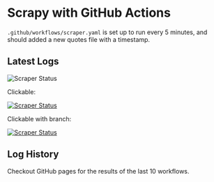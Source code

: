 # Scrapy with GitHub Actions

`.github/workflows/scraper.yaml` is set up to run every 5 minutes,
and should added a new quotes file with a timestamp.

## Latest Logs

![Scraper Status](https://github.com/msimoni18/test-scrapy-with-github-actions/actions/workflows/scraper.yaml/badge.svg)

Clickable:

[![Scraper Status](https://github.com/msimoni18/test-scrapy-with-github-actions/actions/workflows/scraper.yaml/badge.svg)](https://github.com/msimoni18/test-scrapy-with-github-actions/actions/workflows/scraper.yaml)

Clickable with branch:

[![Scraper Status](https://github.com/msimoni18/test-scrapy-with-github-actions/actions/workflows/scraper.yaml/badge.svg?branch=main)](https://github.com/msimoni18/test-scrapy-with-github-actions/actions/workflows/scraper.yaml)

## Log History

Checkout GitHub pages for the results of the last 10 workflows.

